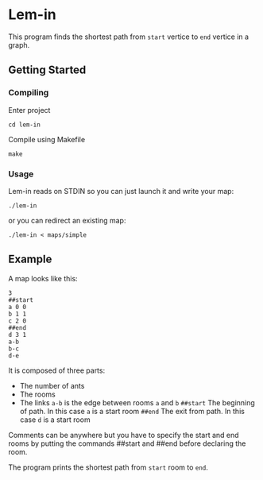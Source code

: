 # Lem-in

This program finds the shortest path from `start` vertice to `end` vertice in a graph.

## Getting Started

### Compiling
Enter project
```
cd lem-in
```
Compile using Makefile
```
make
```

### Usage

Lem-in reads on STDIN so you can just launch it and write your map:
```
./lem-in
```
or you can redirect an existing map:
```
./lem-in < maps/simple
```

## Example

A map looks like this:
```
3
##start
a 0 0
b 1 1
c 2 0
##end
d 3 1
a-b
b-c
d-e
```

It is composed of three parts:
* The number of ants
* The rooms
* The links
`a-b` is the edge between rooms `a` and `b`
`##start` The beginning of path. In this case `a` is a start room
`##end` The exit from path. In this case `d` is a start room

Comments can be anywhere but you have to specify the start and end rooms by putting the commands ##start and ##end before declaring the room.

The program prints the shortest path from `start` room to `end`.